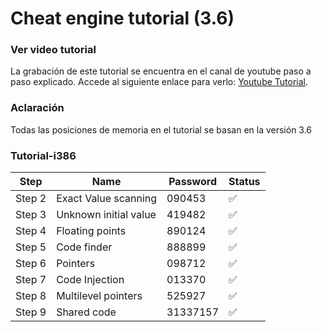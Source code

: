 # Cheat engine tutorial (3.6)

### Ver video tutorial

La grabación de este tutorial se encuentra en el canal de youtube paso a paso explicado. Accede al siguiente enlace para verlo: [Youtube Tutorial](https://www.youtube.com/playlist?list=PLaxa_U8maTJq4h2k64CE46b1ojlewCS8Y).

### Aclaración

Todas las posiciones de memoria en el tutorial se basan en la versión 3.6

### Tutorial-i386

<table align='center'>
<thead>
  <tr>
    <th>Step</th>
    <th>Name</th>
    <th>Password</th>
    <th>Status</th>
  </tr>
</thead>
<tbody>
  <tr>
    <td>Step 2</td>
    <td>Exact Value scanning</td>
    <td>090453</td>
    <td>✅</td>
  </tr>
  <tr>
    <td>Step 3</td>
    <td>Unknown initial value</td>
    <td>419482</td>
    <td>✅</td>
  </tr>
  <tr>
    <td>Step 4</td>
    <td>Floating points</td>
    <td>890124</td>
    <td>✅</td>
  </tr>
  <tr>
    <td>Step 5</td>
    <td>Code finder</td>
    <td>888899</td>
    <td>✅</td>
  </tr>
  <tr>
    <td>Step 6</td>
    <td>Pointers</td>
    <td>098712</td>
    <td>✅</td>
  </tr>
  <tr>
    <td>Step 7</td>
    <td>Code Injection</td>
    <td>013370</td>
    <td>✅</td>
  </tr>
  <tr>
    <td>Step 8</td>
    <td>Multilevel pointers</td>
    <td>525927</td>
    <td>✅</td>
  </tr>
  <tr>
    <td>Step 9</td>
    <td>Shared code</td>
    <td>31337157</td>
    <td>✅</td>
  </tr>
  </tbody>
 </table>

